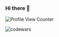 ### Hi there 👋

![Profile View Counter](https://komarev.com/ghpvc/?username=kamlesh910)

![codewars](https://www.codewars.com/users/kamlesh910/badges/micro)

